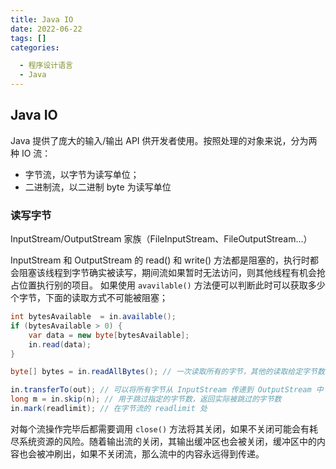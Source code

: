 ```yaml
---
title: Java IO
date: 2022-06-22
tags: []
categories:

  - 程序设计语言
  - Java
---
```


## Java IO

Java 提供了庞大的输入/输出 API 供开发者使用。按照处理的对象来说，分为两种 IO 流：

- 字节流，以字节为读写单位；
- 二进制流，以二进制 byte 为读写单位

### 读写字节

InputStream/OutputStream 家族（FileInputStream、FileOutputStream...）

InputStream 和 OutputStream 的 read() 和 write() 方法都是阻塞的，执行时都会阻塞该线程到字节确实被读写，期间流如果暂时无法访问，则其他线程有机会抢占位置执行别的项目。
如果使用 `avavilable()` 方法便可以判断此时可以获取多少个字节，下面的读取方式不可能被阻塞；

```JAVA
int bytesAvailable  = in.available();
if (bytesAvailable > 0) {
    var data = new byte[bytesAvailable];
    in.read(data);
} 
```

```JAVA
byte[] bytes = in.readAllBytes(); // 一次读取所有的字节，其他的读取给定字节数的方法，都是调用 read() 方法，所以每个 InputStream 的子类都只需要重写 read() 方法即可

in.transferTo(out); // 可以将所有字节从 InputStream 传递到 OutputStream 中
long m = in.skip(n); // 用于跳过指定的字节数，返回实际被跳过的字节数
in.mark(readlimit); // 在字节流的 readlimit 处
```

对每个流操作完毕后都需要调用 `close()` 方法将其关闭，如果不关闭可能会有耗尽系统资源的风险。随着输出流的关闭，其输出缓冲区也会被关闭，缓冲区中的内容也会被冲刷出，如果不关闭流，那么流中的内容永远得到传递。
